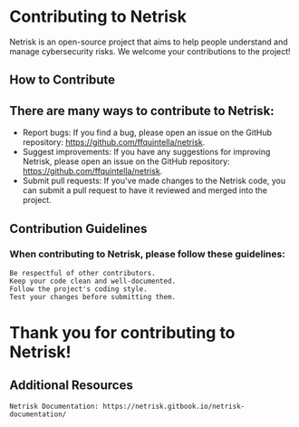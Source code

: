 # Contributing to Netrisk

Netrisk is an open-source project that aims to help people understand and manage cybersecurity risks. We welcome your contributions to the project!

## How to Contribute

## There are many ways to contribute to Netrisk:

   - Report bugs: If you find a bug, please open an issue on the GitHub repository: https://github.com/ffquintella/netrisk.
   - Suggest improvements: If you have any suggestions for improving Netrisk, please open an issue on the GitHub repository: https://github.com/ffquintella/netrisk.
   - Submit pull requests: If you've made changes to the Netrisk code, you can submit a pull request to have it reviewed and merged into the project.

## Contribution Guidelines

### When contributing to Netrisk, please follow these guidelines:

    Be respectful of other contributors.
    Keep your code clean and well-documented.
    Follow the project's coding style.
    Test your changes before submitting them.

# Thank you for contributing to Netrisk!

## Additional Resources

    Netrisk Documentation: https://netrisk.gitbook.io/netrisk-documentation/
